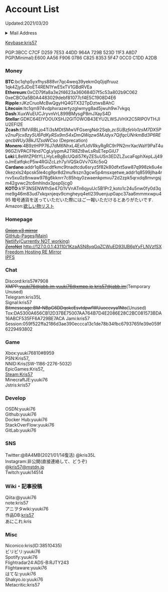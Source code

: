 # Account List

Updated:2021/03/20  

<details>
  <summary>Mail Address</summary>
PRIM:kris319@protonmail.com<br>
yukimorifumi@gmail.com<br>
yuuki76.op@gmail.com<br>
yuuki76@protonmail.com<br>
kris57@outlook.jp<br>
yuuki76@cock.li<br>
kris57@hitler.rocks<br>
kris@kris.fail<br>
admin@アニメ.art<br>
</details>

[Keybase:kris57](https://keybase.io/kris57)  

PGP:3BCC C7CF D259 7E53 44DD  964A 729B 523D 11F3 A8D7  
PGP(Minimal):E600 AA56 F906 0786 C825  8353 5F47 0CC0 C1DD A2DB  

### Money

**BTC**:bc1qhp5yxfhys888vr7qc4weq39yekm0q0jqlfruuz 1qk4ZjySJDoET4REN1YwE5xTV1GBdRVEa
**Ethereum**:0xCD79fa8a3e2f4623a360684D7f5c53a802b9C062 0xeCBC0a5B0A4483029debf81077cf4E5C1908D4E6
**Ripple**:rJKzCruoMcBwQgyHQ4GTX32TpDztwsBAhC  
**Litecoin**:ltc1qm974vdphxrazertyzglwmyg8ad5jwuh9w7vkgq
**Dash**:XuxWuEUCJryvnVrL899BMysgP8mJXayS4D  
**Stellar**:GDKC64EIYOOUXSHJ2GITOWOB43EYU2LWSJVHX2C5RIPOVTHJIU2EFI2E
**Zcash**:t1MViRBLjo4Ti3sMDtSMwVFGsergNdr2Sqb,*zcSUBzfeVo1zsM7DX5Pv2nuPjcx8zy5U6PdKyRSx9m54xDmQWqzw5MJdyx7QifqcUNrkmBd3P6REqncbWUy3BkJ1ZsaWCso* (Deprecation)  
**Monero**:4B9ztHPP76J7dM6NhxL4ExfUdVRkyRgRC9rPN2mrXacWaY9PaT4u96GZiVPACFNnd7CgLyiypmA2TR8Zt8wLsRsETepGiU7  
**Loki**:L8eWtZP6tYLLHyLeBgBcUQdi57KyZESuUSn3EDZLZucaFqphXepLJj49oJmEatfqkcP5w4RGiZcLzh7yiVQSkGVv7GXc5oQ  
**Cardano**:addr1q85ucdtfkmc9tnadtcdu6sryz5f82k80dfxt5aw87q998zk6u4e0kezxls24pcsk5le4cg9pr8d2mufkszn3gcw5p4msxqetwe,addr1q8599jlha4rrvv5xu0z8nwaw978g6kknrr7c85hqy0zwaenkpmvu72d2zpk5qrxdq8mvrgsjm42gvwc2tc6mhlndx3psp0jcg0  
**KOTO**:k1F3NSENWfhSe47G1VVnATn6qyuUc5B1Pr2,koto1c24u5nw0fy0d3qme9g46m83ud7xkqxnjeqv9cmgheyq4etl239uenjup0apc37aa6mmmxwpu495
暗号通貨を送っていただいた際にはご一報いただけるとありがたいです.  
Amazon:[欲しい物リスト](https://amazon.jp/hz/wishlist/ls/3F5PGKBJUIAEG)

### Homepage

~~[Onion v3 mirror](http://kris57xeegb7q5mxrigcmnnjryrdkecfsjolya5m7jf6gyj3ff24hlyd.onion/)~~  
[GitHub-Pages(Main)](https://kris.fail)  
[Netlify(Currently NOT working)](https://yuuki76.netlify.app)  
[~~ZeroNet~~](http://127.0.0.1:43110/16BY32M366k57cR5KRnCAKxXDX4PnHUVnP)  http://127.0.0.1:43110/1KzaASN8yqGqZCWuED93UB6pYyFLNVzfSX
[Freedom Hosting RE Mirror](http://kris5kix477vlnr7vpufa3vdu3ncmlor6dellplxzaoy3levwchatrqd.onion/)  
[IPFS](https://ipfs.io/ipfs/QmfMJJutVGN6AXZefhGjo2qb7HagGGfRrkWzaEeVxJpyUp)  

### Chat

Discord:kris57#7908  
~~XMPP:yuuki76@jabb.im,yuuki76@xmpp.jp,kris57@jabb.im~~(Temporary Unused)  
Telegram:kris35L  
Signal:kris57  
~~Bitmesseage:BM-NBpG6DDqokeEsvtdpwfWUuoccvya1Nto~~(Unused)  
Tox:DA5300A656CB12D37BE75007AA764B7D4E2086E28C2BC081573BDA16ABCF535FF6A729BE7ACA
Jami:kris57  
Session:059f522ffa2186d3ae390eccca13c1de78b34fbc6793765fe39e059f6229493802  

### Game

Xbox:yuuki76810#8959  
PSN:Kris57_  
NNID:Kris(SW-1186-2276-5032)  
EpicGames:Kris57_  
[Steam:Kris57](https://steamcommunity.com/profiles/76561198962686954)  
MinecraftJE:yuuki76  
Jstris:kris57

### Develop

OSDN:yuuki76  
Github:yuuki76  
Docker Hub:yuuki76  
StackOverFlow:yuuki76  
GitLab:yuuki76  

### SNS

Twitter:@8A4MB(2021/01/14復活)
@kris35L  
Instagram:非公開(直接連絡して、どうぞ)  
@kris57@mstdn.jp  
Twitch:yuuki14514  

### Wiki・記事投稿

Qiita:@yuuki76  
note:kris57  
アニヲタwiki:yuuki76  
作品DB:[kris57](https://sakuhindb.com/pj/kris57/profile.html)  
あにこれ:kris

### Misc

Niconico:kris(ID:38510435)  
ビリビリ:yuuki76   
Spotify:yuuki76  
Flightradar24:ADS-B:RJTY243  
Flightaware:yuuki76  
はてな:yuuki76  
Shakyo.io:yuuki76  
Metacritic:kris57
